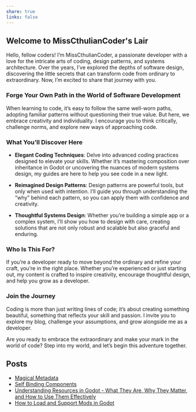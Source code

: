 ```yaml
---
share: true
links: false
---
```


## Welcome to MissCthulianCoder's Lair

Hello, fellow coders! I’m MissCthulianCoder, a passionate developer with a love for the intricate arts of coding, design patterns, and systems architecture. Over the years, I’ve explored the depths of software design, discovering the little secrets that can transform code from ordinary to extraordinary. Now, I’m excited to share that journey with you.

### Forge Your Own Path in the World of Software Development

When learning to code, it’s easy to follow the same well-worn paths, adopting familiar patterns without questioning their true value. But here, we embrace creativity and individuality. I encourage you to think critically, challenge norms, and explore new ways of approaching code.

### What You’ll Discover Here

- **Elegant Coding Techniques**: Delve into advanced coding practices designed to elevate your skills. Whether it’s mastering composition over inheritance in Godot or uncovering the nuances of modern systems design, my guides are here to help you see code in a new light.
  
- **Reimagined Design Patterns**: Design patterns are powerful tools, but only when used with intention. I’ll guide you through understanding the “why” behind each pattern, so you can apply them with confidence and creativity.

- **Thoughtful Systems Design**: Whether you’re building a simple app or a complex system, I’ll show you how to design with care, creating solutions that are not only robust and scalable but also graceful and enduring.

### Who Is This For?

If you’re a developer ready to move beyond the ordinary and refine your craft, you’re in the right place. Whether you’re experienced or just starting out, my content is crafted to inspire creativity, encourage thoughtful design, and help you grow as a developer.

### Join the Journey

Coding is more than just writing lines of code; it’s about creating something beautiful, something that reflects your skill and passion. I invite you to explore my blog, challenge your assumptions, and grow alongside me as a developer.

Are you ready to embrace the extraordinary and make your mark in the world of code? Step into my world, and let’s begin this adventure together.

## Posts

<p><span><ul>
<li dir="auto"><a data-tooltip-position="top" aria-label="Magical Metadata" data-href="Magical Metadata" href="Magical Metadata" class="internal-link" target="_blank" rel="noopener">Magical Metadata</a></li>
<li dir="auto"><a data-tooltip-position="top" aria-label="Self Binding Components" data-href="Self Binding Components" href="Self Binding Components" class="internal-link" target="_blank" rel="noopener">Self Binding Components</a></li>
<li dir="auto"><a data-tooltip-position="top" aria-label="Understanding Resources in Godot - What They Are, Why They Matter, and How to Use Them Effectively" data-href="Understanding Resources in Godot - What They Are, Why They Matter, and How to Use Them Effectively" href="Understanding Resources in Godot - What They Are, Why They Matter, and How to Use Them Effectively" class="internal-link" target="_blank" rel="noopener">Understanding Resources in Godot - What They Are, Why They Matter, and How to Use Them Effectively</a></li>
<li dir="auto"><a data-tooltip-position="top" aria-label="How to Load and Support Mods in Godot" data-href="How to Load and Support Mods in Godot" href="How to Load and Support Mods in Godot" class="internal-link" target="_blank" rel="noopener">How to Load and Support Mods in Godot</a></li>
</ul></span></p>

